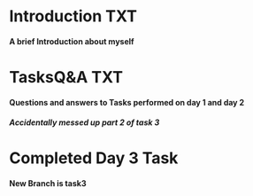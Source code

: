#	Introduction TXT
####	A brief Introduction about myself

#	TasksQ&A TXT
####	Questions and answers to Tasks performed on day 1 and day 2

#####	Accidentally messed up part 2 of task 3

#	Completed Day 3 Task
####	New Branch is task3